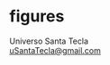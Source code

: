 # figures
Universo Santa Tecla  
[uSantaTecla@gmail.com](mailto:uSantaTecla@gmail.com)  

[//]: <> (
rectnagle
  area, perimetro
  intersección
square
  area, perímetro
  interseccion
triangle
  condición
  area, perímetro
  tipo
circle
...
)
